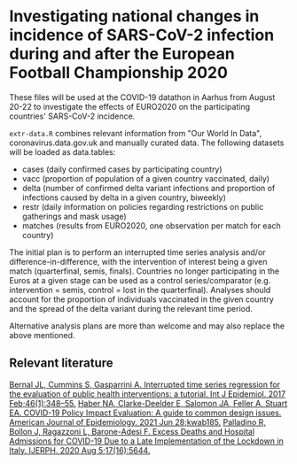 # Investigating national changes in incidence of SARS-CoV-2 infection during and after the European Football Championship 2020

These files will be used at the COVID-19 datathon in Aarhus from August 20-22 to investigate the effects
of EURO2020 on the participating countries' SARS-CoV-2 incidence.

`extr-data.R` combines relevant information from "Our World In Data", coronavirus.data.gov.uk and
manually curated data. The following datasets will be loaded as data.tables:  
* cases (daily confirmed cases by participating country)  
* vacc (proportion of population of a given country vaccinated, daily)  
* delta (number of confirmed delta variant infections and proportion of infections caused by delta in a given country, biweekly)  
* restr (daily information on policies regarding restrictions on public gatherings and mask usage)
* matches (results from EURO2020, one observation per match for each country)  

The initial plan is to perform an interrupted time series analysis and/or difference-in-difference,
with the intervention of interest being a given match (quarterfinal, semis, finals). 
Countries no longer participating in the Euros at a given stage can be used as a control series/comparator
(e.g. intervention = semis, control = lost in the quarterfinal).
Analyses should account for the proportion of individuals vaccinated in the given country and the spread
of the delta variant during the relevant time period.

Alternative analysis plans are more than welcome and may also replace the above mentioned.

## Relevant literature
[Bernal JL, Cummins S, Gasparrini A. Interrupted time series regression for the evaluation of public health interventions: a tutorial. Int J Epidemiol. 2017 Feb;46(1):348–55.](https://www.ncbi.nlm.nih.gov/pmc/articles/PMC5407170/)
[Haber NA, Clarke-Deelder E, Salomon JA, Feller A, Stuart EA. COVID-19 Policy Impact Evaluation: A guide to common design issues. American Journal of Epidemiology. 2021 Jun 28;kwab185.](https://academic.oup.com/aje/advance-article/doi/10.1093/aje/kwab185/6310594)
[Palladino R, Bollon J, Ragazzoni L, Barone-Adesi F. Excess Deaths and Hospital Admissions for COVID-19 Due to a Late Implementation of the Lockdown in Italy. IJERPH. 2020 Aug 5;17(16):5644.](https://www.mdpi.com/1660-4601/17/16/5644)
